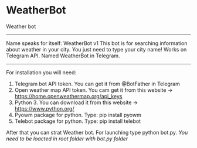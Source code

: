 # WeatherBot
Weather bot
_____________________________________________
Name speaks for itself:
WeatherBot v1
This bot is for searching information
about weather in your city.
You just need to type your city name!
Works on Telegram API.
Named WeatherBot in Telegram.
_____________________________________________
For installation you will need:
1. Telegram bot API token. You can get it from @BotFather in Telegram
2. Open weather map API token. You cam get it from this website -> https://home.openweathermap.org/api_keys
3. Python 3. You can download it from this website -> https://www.python.org/
4. Pyowm package for python. Type: pip install pyowm
5. Telebot package for python. Type: pip install telebot

After that you can strat Weather bot. 
For launching type python bot.py.
*You need to be loacted in root folder with bot.py folder*


